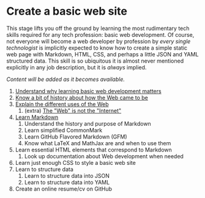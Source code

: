 # Create a basic web site

This stage lifts you off the ground by learning the most rudimentary tech skills required for any tech profession: basic web development. Of course, not everyone will become a web developer by profession by *every single technologist* is implicitly expected to know how to create a simple static web page with Markdown, HTML, CSS, and perhaps a little JSON and YAML structured data. This skill is so ubiquitous it is almost never mentioned explicitly in any job description, but it is *always* implied.

*Content will be added as it becomes available.*

1. [Understand why learning basic web development matters](https://youtu.be/BAyzGgA89M8)
1. [Know a bit of history about how the Web came to be](https://youtu.be/j8oZbDVyOsY)
1. [Explain the different uses of the Web](https://youtu.be/ewEckjH3oT0)
    1. (extra) [The "Web" is not the "Internet"](https://youtu.be/Zz7-YBW4RpY)
1. [Learn Markdown](https://youtu.be/qR5cBFXuVJ8)
    1. Understand the history and purpose of Markdown
    1. Learn simplified CommonMark
    1. Learn GitHub Flavored Markdown (GFM)
    1. Know what LaTeX and MathJax are and when to use them
1. Learn essential HTML elements that correspond to Markdown
    1. Look up documentation about Web development when needed
1. Learn just enough CSS to style a basic web site
1. Learn to structure data
    1. Learn to structure data into JSON
    1. Learn to structure data into YAML
1. Create an online resume/cv on GitHub
